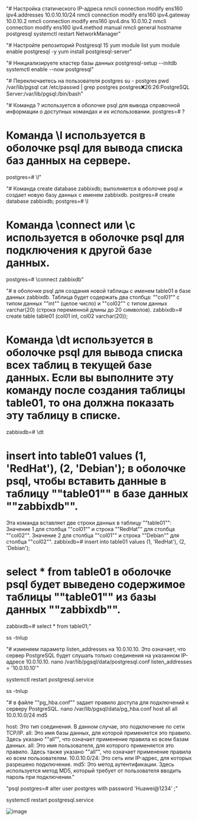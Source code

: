 "# Настройка статического IP-адреса 
nmcli connection modify ens160 ipv4.addresses 10.0.10.10/24
nmcli connection modify ens160 ipv4.gateway 10.0.10.2
nmcli connection modify ens160 ipv4.dns 10.0.10.2
nmcli connection modify ens160 ipv4.method manual
nmcli general hostname postgresql
systemctl restart NetworkManager"

"# Настройте репозиторий Postgresql 15
yum module list
yum module enable postgresql -y
yum install postgresql-server"

"# Ннициализируете кластер базы данных
postgresql-setup --initdb
systemctl enable --now postgresql"

"# Переключаетесь на пользователя postgres
su - postgres
pwd
/var/lib/pgsql
cat /etc/passwd | grep postgres
postgres:x:26:26:PostgreSQL Server:/var/lib/pgsql:/bin/bash"

"# Команда \? используется в оболочке psql для вывода справочной информации о доступных командах и их использовании. 
postgres=# \?
# Команда \l используется в оболочке psql для вывода списка баз данных на сервере.
postgres=# \l"

"# Команда create database zabbixdb; выполняется в оболочке psql и создает новую базу данных с именем zabbixdb.
postgres=# create database zabbixdb;
postgres=# \l
# Команда \connect или \c используется в оболочке psql для подключения к другой базе данных. 
postgres=# \connect zabbixdb"

"# в оболочке psql для создания новой таблицы с именем table01 в базе данных zabbixdb. Таблица будет содержать два столбца: ""col01"" с типом данных ""int"" (целое число) и ""col02"" с типом данных varchar(20) (строка переменной длины до 20 символов).
zabbixdb=# create table table01 (col01 int, col02 varchar(20));
# Команда \dt используется в оболочке psql для вывода списка всех таблиц в текущей базе данных. Если вы выполните эту команду после создания таблицы table01, то она должна показать эту таблицу в списке.
zabbixdb=# \dt
# insert into table01 values (1, 'RedHat'), (2, 'Debian'); в оболочке psql, чтобы вставить данные в таблицу ""table01"" в базе данных ""zabbixdb"".
Эта команда вставляет две строки данных в таблицу ""table01"":
Значение 1 для столбца ""col01"" и строка ""RedHat"" для столбца ""col02"".
Значение 2 для столбца ""col01"" и строка ""Debian"" для столбца ""col02"".
zabbixdb=# insert into table01 values (1, 'RedHat'), (2, 'Debian');
# select * from table01 в оболочке psql будет выведено содержимое таблицы ""table01"" из базы данных ""zabbixdb"". 
zabbixdb=# select * from table01;"

ss -tnlup

"# изменяем параметр listen_addresses на 10.0.10.10. Это означает, что сервер PostgreSQL будет слушать только соединения на указанном IP-адресе 10.0.10.10.
nano /var/lib/pgsql/data/postgresql.conf
listen_addresses = '10.0.10.10'"

systemctl restart postgresql.service

ss -tnlup

"# в файле ""pg_hba.conf"" задает правило доступа для подключений к серверу PostgreSQL.
nano /var/lib/pgsql/data/pg_hba.conf
host    all             all             10.0.10.0/24            md5

host: Это тип соединения. В данном случае, это подключение по сети TCP/IP.
all: Это имя базы данных, для которой применяется это правило. Здесь указано ""all"", что означает применение правила ко всем базам данных.
all: Это имя пользователя, для которого применяется это правило. Здесь также указано ""all"", что означает применение правила ко всем пользователям.
10.0.10.0/24: Это сеть или IP-адрес, для которых разрешено подключение.
md5: Это метод аутентификации. Здесь используется метод MD5, который требует от пользователя вводить пароль при подключении."

"psql 
postgres=# alter user postgres with password 'Huawei@1234' ;"

systemctl restart postgresql.service

![image](https://github.com/user-attachments/assets/9d6b2f46-28d9-4ce3-8b43-a92aa25e2588)

